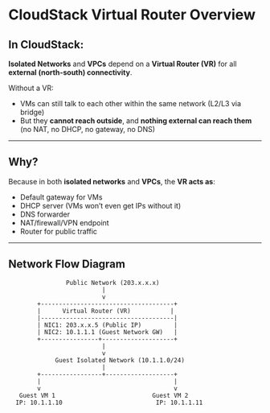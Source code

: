 
# CloudStack Virtual Router Overview

## In CloudStack:

**Isolated Networks** and **VPCs** depend on a **Virtual Router (VR)** for all **external (north-south) connectivity**.

Without a VR:

- VMs can still talk to each other within the same network (L2/L3 via bridge)
- But they **cannot reach outside**, and **nothing external can reach them** (no NAT, no DHCP, no gateway, no DNS)

---

## Why?

Because in both **isolated networks** and **VPCs**, the **VR acts as**:

- Default gateway for VMs  
- DHCP server (VMs won’t even get IPs without it)  
- DNS forwarder  
- NAT/firewall/VPN endpoint  
- Router for public traffic  

---

##  Network Flow Diagram

```
                Public Network (203.x.x.x)
                          |
                          v
        +-------------------------------------+
        |      Virtual Router (VR)           |
        |-------------------------------------|
        | NIC1: 203.x.x.5 (Public IP)         |
        | NIC2: 10.1.1.1 (Guest Network GW)   |
        +----------------+--------------------+
                          |
                          v
             Guest Isolated Network (10.1.1.0/24)
                          |
        +-----------------+-------------------+
        |                                     |
        v                                     v
   Guest VM 1                           Guest VM 2
  IP: 10.1.1.10                          IP: 10.1.1.11
```